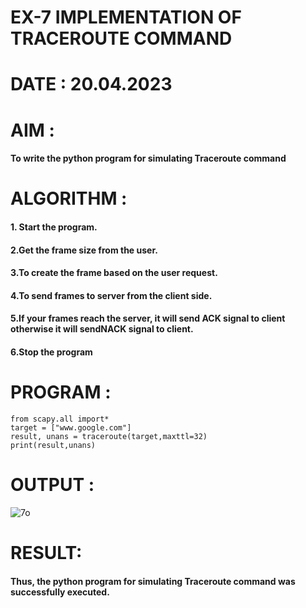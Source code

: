 # EX-7 IMPLEMENTATION OF TRACEROUTE COMMAND
# DATE : 20.04.2023
# AIM :
#### To write the python program for simulating Traceroute command
# ALGORITHM :
#### 1. Start the program.
#### 2.Get the frame size from the user.
#### 3.To create the frame based on the user request.
#### 4.To send frames to server from the client side.
#### 5.If your frames reach the server, it will send ACK signal to client otherwise it will sendNACK signal to client.
#### 6.Stop the program
# PROGRAM :
```PY
from scapy.all import*
target = ["www.google.com"]
result, unans = traceroute(target,maxttl=32)
print(result,unans)
```
# OUTPUT :
![7o](https://github.com/ARSHADAHMEDM/EX-7/assets/128116503/98a825e4-5c07-49fa-81b1-e2a40722c95a)
# RESULT:
#### Thus, the python program for simulating Traceroute command was successfully executed.
